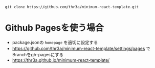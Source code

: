 ```
git clone https://github.com/thr3a/minimum-react-template.git
```

# Github Pagesを使う場合

- package.jsonの `homepage` を適切に設定する
- https://github.com/thr3a/minimum-react-template/settings/pages でBranchをgh-pagesにする
- https://thr3a.github.io/minimum-react-template/

